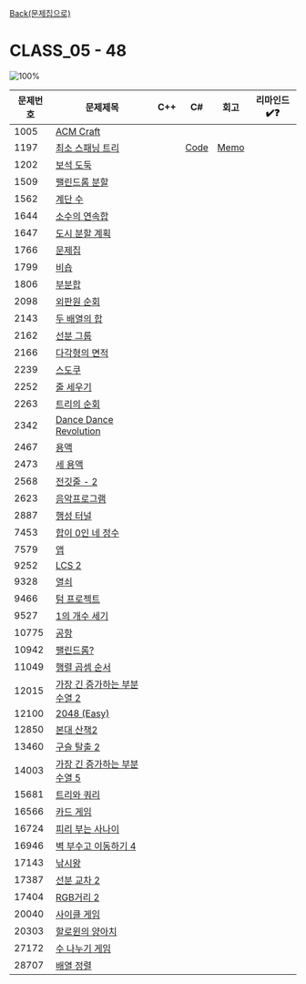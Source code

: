 [Back(문제집으로)](/Workbook/README.md)

# CLASS_05 - 48

![100%](https://progress-bar.xyz/1/?scale=48&title=progress&width=500&color=babaca&suffix=/48)

| 문제번호 | 문제제목                                             | C++ | C#  | 회고 | 리마인드✔️❓ |
| -------- | ---------------------------------------------------- | --- | --- | ---- | ------------ |
| 1005     | [ACM Craft](https://boj.kr/1005)                     |     |     |      |              |
| 1197     | [최소 스패닝 트리](https://boj.kr/1197)              |     | [Code](../Baekjoon/Gold/1197.cs) | [Memo](../Baekjoon/Gold/1197.md) |              |
| 1202     | [보석 도둑](https://boj.kr/1202)                     |     |     |      |              |
| 1509     | [팰린드롬 분할](https://boj.kr/1509)                 |     |     |      |              |
| 1562     | [계단 수](https://boj.kr/1562)                       |     |     |      |              |
| 1644     | [소수의 연속합](https://boj.kr/1644)                 |     |     |      |              |
| 1647     | [도시 분할 계획](https://boj.kr/1647)                |     |     |      |              |
| 1766     | [문제집](https://boj.kr/1766)                        |     |     |      |              |
| 1799     | [비숍](https://boj.kr/1799)                          |     |     |      |              |
| 1806     | [부분합](https://boj.kr/1806)                        |     |     |      |              |
| 2098     | [외판원 순회](https://boj.kr/2098)                   |     |     |      |              |
| 2143     | [두 배열의 합](https://boj.kr/2143)                  |     |     |      |              |
| 2162     | [선분 그룹](https://boj.kr/2162)                     |     |     |      |              |
| 2166     | [다각형의 면적](https://boj.kr/2166)                 |     |     |      |              |
| 2239     | [스도쿠](https://boj.kr/2239)                        |     |     |      |              |
| 2252     | [줄 세우기](https://boj.kr/2252)                     |     |     |      |              |
| 2263     | [트리의 순회](https://boj.kr/2263)                   |     |     |      |              |
| 2342     | [Dance Dance Revolution](https://boj.kr/2342)        |     |     |      |              |
| 2467     | [용액](https://boj.kr/2467)                          |     |     |      |              |
| 2473     | [세 용액](https://boj.kr/2473)                       |     |     |      |              |
| 2568     | [전깃줄 - 2](https://boj.kr/2568)                    |     |     |      |              |
| 2623     | [음악프로그램](https://boj.kr/2623)                  |     |     |      |              |
| 2887     | [행성 터널](https://boj.kr/2887)                     |     |     |      |              |
| 7453     | [합이 0인 네 정수](https://boj.kr/7453)              |     |     |      |              |
| 7579     | [앱](https://boj.kr/7579)                            |     |     |      |              |
| 9252     | [LCS 2](https://boj.kr/9252)                         |     |     |      |              |
| 9328     | [열쇠](https://boj.kr/9328)                          |     |     |      |              |
| 9466     | [텀 프로젝트](https://boj.kr/9466)                   |     |     |      |              |
| 9527     | [1의 개수 세기](https://boj.kr/9527)                 |     |     |      |              |
| 10775    | [공항](https://boj.kr/10775)                         |     |     |      |              |
| 10942    | [팰린드롬?](https://boj.kr/10942)                    |     |     |      |              |
| 11049    | [행렬 곱셈 순서](https://boj.kr/11049)               |     |     |      |              |
| 12015    | [가장 긴 증가하는 부분 수열 2](https://boj.kr/12015) |     |     |      |              |
| 12100    | [2048 (Easy)](https://boj.kr/12100)                  |     |     |      |              |
| 12850    | [본대 산책2](https://boj.kr/12850)                   |     |     |      |              |
| 13460    | [구슬 탈출 2](https://boj.kr/13460)                  |     |     |      |              |
| 14003    | [가장 긴 증가하는 부분 수열 5](https://boj.kr/14003) |     |     |      |              |
| 15681    | [트리와 쿼리](https://boj.kr/15681)                  |     |     |      |              |
| 16566    | [카드 게임](https://boj.kr/16566)                    |     |     |      |              |
| 16724    | [피리 부는 사나이](https://boj.kr/16724)             |     |     |      |              |
| 16946    | [벽 부수고 이동하기 4](https://boj.kr/16946)         |     |     |      |              |
| 17143    | [낚시왕](https://boj.kr/17143)                       |     |     |      |              |
| 17387    | [선분 교차 2](https://boj.kr/17387)                  |     |     |      |              |
| 17404    | [RGB거리 2](https://boj.kr/17404)                    |     |     |      |              |
| 20040    | [사이클 게임](https://boj.kr/20040)                  |     |     |      |              |
| 20303    | [할로윈의 양아치](https://boj.kr/20303)              |     |     |      |              |
| 27172    | [수 나누기 게임](https://boj.kr/27172)               |     |     |      |              |
| 28707    | [배열 정렬](https://boj.kr/28707)                    |     |     |      |              |

